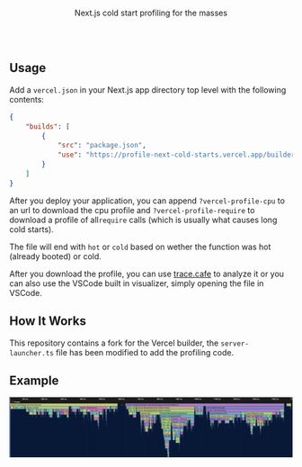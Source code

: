 <div align='center'>
    <br/>
    <br/>
    <br/>
    <p>Next.js cold start profiling for the masses</p>
    <br/>
    <br/>
</div>

## Usage

Add a `vercel.json` in your Next.js app directory top level with the following contents:

```json
{
    "builds": [
        {
            "src": "package.json",
            "use": "https://profile-next-cold-starts.vercel.app/builder.tgz"
        }
    ]
}
```

After you deploy your application, you can append `?vercel-profile-cpu` to an url to download the cpu profile and `?vercel-profile-require` to download a profile of all`require` calls (which is usually what causes long cold starts).

The file will end with `hot` or `cold` based on wether the function was hot (already booted) or cold.

After you download the profile, you can use [trace.cafe](https://trace.cafe) to analyze it or you can also use the VSCode built in visualizer, simply opening the file in VSCode.

## How It Works

This repository contains a fork for the Vercel builder, the `server-launcher.ts` file has been modified to add the profiling code.

## Example

![](./example-flamegraph.png)
